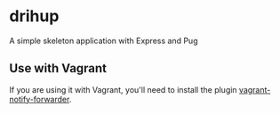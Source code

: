 # drihup

A simple skeleton application with Express and Pug

## Use with Vagrant

If you are using it with Vagrant, you'll need to install the plugin <a href="https://github.com/mhallin/vagrant-notify-forwarder">vagrant-notify-forwarder</a>.
